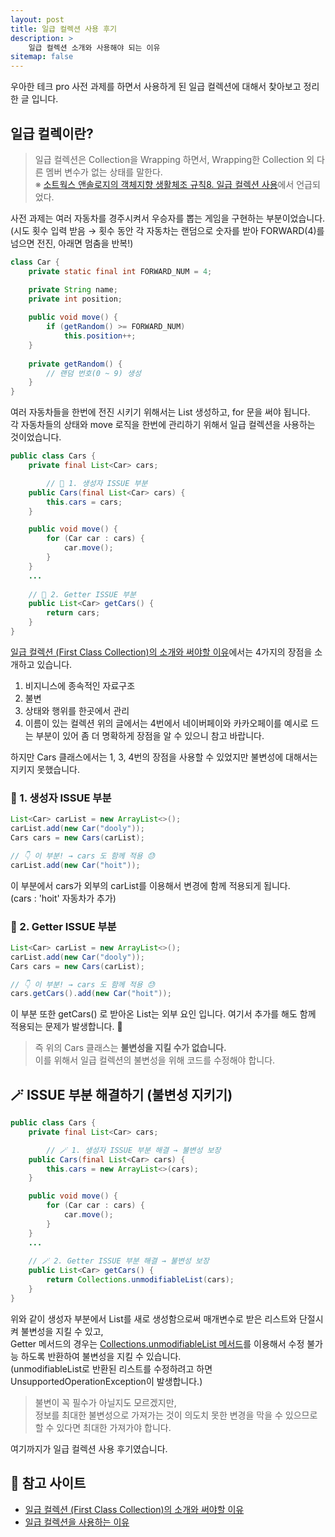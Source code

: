 ```yaml
---
layout: post
title: 일급 컬렉션 사용 후기
description: >
    일급 컬렉션 소개와 사용해야 되는 이유
sitemap: false
---
```


우아한 테크 pro 사전 과제를 하면서 사용하게 된 일급 컬렉션에 대해서 찾아보고 정리한 글 입니다.

## 일급 컬렉이란?
> 일급 컬렉션은 Collection을 Wrapping 하면서, Wrapping한 Collection 외 다른 멤버 변수가 없는 상태를 말한다.
> <br>
> ※ [소트웍스 앤솔로지의 객체지향 생활체조 규칙8. 일급 컬렉션 사용](https://developerfarm.wordpress.com/2012/02/01/object_calisthenics_/)에서 언급되었다.

사전 과제는 여러 자동차를 경주시켜서 우승자를 뽑는 게임을 구현하는 부분이었습니다.
(시도 횟수 입력 받음 → 횟수 동안 각 자동차는 랜덤으로 숫자를 받아 FORWARD(4)를 넘으면 전진, 아래면 멈춤을 반복!)
```java
class Car {
    private static final int FORWARD_NUM = 4;

    private String name;
    private int position;
    
    public void move() {
        if (getRandom() >= FORWARD_NUM)
            this.position++;
    }
    
    private getRandom() {
        // 랜덤 번호(0 ~ 9) 생성
    }
}
```

여러 자동차들을 한번에 전진 시키기 위해서는 List 생성하고, for 문을 써야 됩니다.
<br>
각 자동차들의 상태와 move 로직을 한번에 관리하기 위해서 일급 컬렉션을 사용하는 것이었습니다.

```java
public class Cars {
	private final List<Car> cars;

        // 👾 1. 생성자 ISSUE 부분
	public Cars(final List<Car> cars) {
		this.cars = cars;
	}

	public void move() {
		for (Car car : cars) {
			car.move();
		}
	}
	...
	
	// 👾 2. Getter ISSUE 부분
	public List<Car> getCars() {
		return cars;
	}
}
```

[일급 컬렉션 (First Class Collection)의 소개와 써야할 이유](https://jojoldu.tistory.com/412)에서는 4가지의 장점을 소개하고 있습니다.
1. 비지니스에 종속적인 자료구조
2. 불변
3. 상태와 행위를 한곳에서 관리
4. 이름이 있는 컬렉션
위의 글에서는 4번에서 네이버페이와 카카오페이를 예시로 드는 부분이 있어 좀 더 명확하게 장점을 알 수 있으니 참고 바랍니다.

하지만 Cars 클래스에서는 1, 3, 4번의 장점을 사용할 수 있었지만 불변성에 대해서는 지키지 못했습니다.

### 👾 1. 생성자 ISSUE 부분

```java
List<Car> carList = new ArrayList<>();
carList.add(new Car("dooly"));
Cars cars = new Cars(carList);

// 👇 이 부분! → cars 도 함께 적용 😓
carList.add(new Car("hoit")); 
```

이 부분에서 cars가 외부의 carList를 이용해서 변경에 함께 적용되게 됩니다.
<br>
(cars : 'hoit' 자동차가 추가)

### 👾 2. Getter ISSUE 부분

```java
List<Car> carList = new ArrayList<>();
carList.add(new Car("dooly"));
Cars cars = new Cars(carList);

// 👇 이 부분! → cars 도 함께 적용 😓
cars.getCars().add(new Car("hoit"));
```

이 부분 또한 getCars() 로 받아온 List는 외부 요인 입니다. 여기서 추가를 해도 함께 적용되는 문제가 발생합니다. 🫠

> 즉 위의 Cars 클래스는 **불변성을 지킬 수가 없습니다.**
> <br>
> 이를 위해서 일급 컬렉션의 불변성을 위해 코드를 수정해야 합니다.

## 🪄 ISSUE 부분 해결하기 (불변성 지키기)

```java
public class Cars {
	private final List<Car> cars;

        // 🪄 1. 생성자 ISSUE 부분 해결 → 불변성 보장
	public Cars(final List<Car> cars) {
		this.cars = new ArrayList<>(cars);
	}

	public void move() {
		for (Car car : cars) {
			car.move();
		}
	}
	...
	
	// 🪄 2. Getter ISSUE 부분 해결 → 불변성 보장
	public List<Car> getCars() {
		return Collections.unmodifiableList(cars);
	}
}
```

위와 같이 생성자 부분에서 List를 새로 생성함으로써 매개변수로 받은 리스트와 단절시켜 불변성을 지킬 수 있고,
<br>
Getter 메서드의 경우는 [Collections.unmodifiableList 메서드](https://docs.oracle.com/javase/8/docs/api/java/util/Collections.html#unmodifiableList-java.util.List-)를 이용해서 수정 불가능 하도록 반환하여 불변성을 지킬 수 있습니다.
<br>
(unmodifiableList로 반환된 리스트를 수정하려고 하면 UnsupportedOperationException이 발생합니다.)

> 불변이 꼭 필수가 아닐지도 모르겠지만, 
> <br>
> 정보를 최대한 불변성으로 가져가는 것이 의도치 못한 변경을 막을 수 있으므로 할 수 있다면 최대한 가져가야 합니다.

여기까지가 일급 컬렉션 사용 후기였습니다.

## 🔖 참고 사이트
- [일급 컬렉션 (First Class Collection)의 소개와 써야할 이유](https://jojoldu.tistory.com/412)
- [일급 컬렉션을 사용하는 이유](https://tecoble.techcourse.co.kr/post/2020-05-08-First-Class-Collection/)